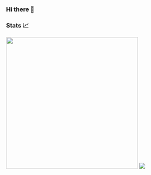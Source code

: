 ### Hi there 👋

### Stats 📈
<div style = "float: left" >
<img width = "360px" padding = "10px" src="https://github-readme-stats.vercel.app/api/?username=ryn5&theme=nightowl" /> 
<img src="https://github-readme-stats.vercel.app/api/top-langs/?username=ryn5&theme=nightowl&layout=compact" />

<!--
**ryn5/ryn5** is a ✨ _special_ ✨ repository because its `README.md` (this file) appears on your GitHub profile.

Here are some ideas to get you started:

- 🔭 I’m currently working on ...
- 🌱 I’m currently learning ...
- 👯 I’m looking to collaborate on ...
- 🤔 I’m looking for help with ...
- 💬 Ask me about ...
- 📫 How to reach me: ...
- 😄 Pronouns: ...
- ⚡ Fun fact: ...
-->
